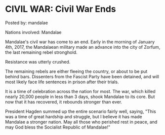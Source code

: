 # CIVIL WAR: Civil War Ends

Posted by: mandalae

Nations involved: Mandalae

Mandalae's civil war has come to an end. Early in the morning of January 4th, 2017, the Mandalaean military made an advance into the city of Zorfum, the last remaining rebel stronghold.

Resistance was utterly crushed.

The remaining rebels are either fleeing the country, or about to be put behind bars. Dissenters from the Fascist Party have been detained, and will most likely face life sentences in prison after their trials.

It is a time of celebration across the nation for most. The war, which killed nearly 20,000 people in less than 3 days, shook Mandalae to its core. But now that it has recovered, it rebounds stronger than ever.

President Hagden summed up the entire scenario fairly well, saying, "This was a time of great hardship and struggle, but I believe it has made Mandalae a stronger nation. May all those who perished rest in peace, and may God bless the Socialist Republic of Mandalae!"

